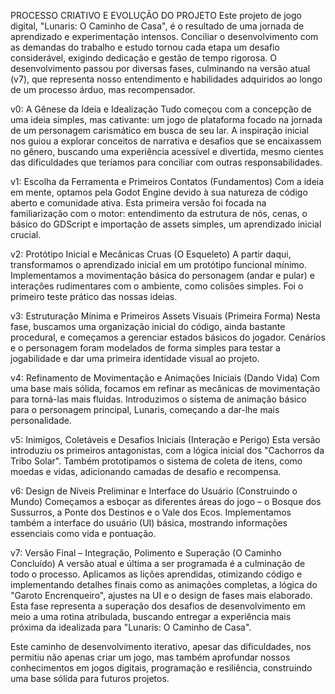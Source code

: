 PROCESSO CRIATIVO E EVOLUÇÃO DO PROJETO
Este projeto de jogo digital, "Lunaris: O Caminho de Casa", é o resultado de uma jornada de aprendizado e experimentação intensos. Conciliar o desenvolvimento com as demandas do trabalho e estudo tornou cada etapa um desafio considerável, exigindo dedicação e gestão de tempo rigorosa. O desenvolvimento passou por diversas fases, culminando na versão atual (v7), que representa nosso entendimento e habilidades adquiridos ao longo de um processo árduo, mas recompensador.

v0: A Gênese da Ideia e Idealização
Tudo começou com a concepção de uma ideia simples, mas cativante: um jogo de plataforma focado na jornada de um personagem carismático em busca de seu lar. A inspiração inicial nos guiou a explorar conceitos de narrativa e desafios que se encaixassem no gênero, buscando uma experiência acessível e divertida, mesmo cientes das dificuldades que teríamos para conciliar com outras responsabilidades.

v1: Escolha da Ferramenta e Primeiros Contatos (Fundamentos)
Com a ideia em mente, optamos pela Godot Engine devido à sua natureza de código aberto e comunidade ativa. Esta primeira versão foi focada na familiarização com o motor: entendimento da estrutura de nós, cenas, o básico do GDScript e importação de assets simples, um aprendizado inicial crucial.

v2: Protótipo Inicial e Mecânicas Cruas (O Esqueleto)
A partir daqui, transformamos o aprendizado inicial em um protótipo funcional mínimo. Implementamos a movimentação básica do personagem (andar e pular) e interações rudimentares com o ambiente, como colisões simples. Foi o primeiro teste prático das nossas ideias.

v3: Estruturação Mínima e Primeiros Assets Visuais (Primeira Forma)
Nesta fase, buscamos uma organização inicial do código, ainda bastante procedural, e começamos a gerenciar estados básicos do jogador. Cenários e o personagem foram modelados de forma simples para testar a jogabilidade e dar uma primeira identidade visual ao projeto.

v4: Refinamento de Movimentação e Animações Iniciais (Dando Vida)
Com uma base mais sólida, focamos em refinar as mecânicas de movimentação para torná-las mais fluidas. Introduzimos o sistema de animação básico para o personagem principal, Lunaris, começando a dar-lhe mais personalidade.

v5: Inimigos, Coletáveis e Desafios Iniciais (Interação e Perigo)
Esta versão introduziu os primeiros antagonistas, com a lógica inicial dos "Cachorros da Tribo Solar". Também prototipamos o sistema de coleta de itens, como moedas e vidas, adicionando camadas de desafio e recompensa.

v6: Design de Níveis Preliminar e Interface do Usuário (Construindo o Mundo)
Começamos a esboçar as diferentes áreas do jogo – o Bosque dos Sussurros, a Ponte dos Destinos e o Vale dos Ecos. Implementamos também a interface do usuário (UI) básica, mostrando informações essenciais como vida e pontuação.

v7: Versão Final – Integração, Polimento e Superação (O Caminho Concluído)
A versão atual e última a ser programada é a culminação de todo o processo. Aplicamos as lições aprendidas, otimizando código e implementando detalhes finais como as animações completas, a lógica do "Garoto Encrenqueiro", ajustes na UI e o design de fases mais elaborado. Esta fase representa a superação dos desafios de desenvolvimento em meio a uma rotina atribulada, buscando entregar a experiência mais próxima da idealizada para "Lunaris: O Caminho de Casa".

Este caminho de desenvolvimento iterativo, apesar das dificuldades, nos permitiu não apenas criar um jogo, mas também aprofundar nossos conhecimentos em jogos digitais, programação e resiliência, construindo uma base sólida para futuros projetos.
